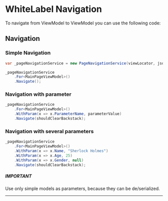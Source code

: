 # WhiteLabel Navigation

To navigate from ViewModel to ViewModel you can use the following code:

## Navigation

### Simple Navigation

```csharp
var _pageNavigationService = new PageNavigationService(viewLocator, jsonSerializer);

_pageNavigationService
    .For<MainPageViewModel>()
    .Navigate();
```

### Navigation with parameter

```cs
_pageNavigationService
    .For<MainPageViewModel>()
    .WithParam(x => x.ParameterName, parameterValue)
    .Navigate(shouldClearBackstack);
```

### Navigation with several parameters

```cs
_pageNavigationService
    .For<MainPageViewModel>()
    .WithParam(x => x.Name, "Sherlock Holmes")
    .WithParam(x => x.Age, 25)
    .WithParam(x => x.Gender, null)
    .Navigate(shouldClearBackstack);
```

<div class="IMPORTANT">
  <h5>IMPORTANT</h5>
  <p>Use only simple models as parameters, because they can be de/serialized.</p>
</div>

---
